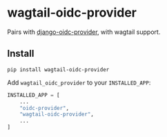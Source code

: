 # wagtail-oidc-provider

Pairs with [django-oidc-provider](https://github.com/juanifioren/django-oidc-provider/), with wagtail support.

## Install

```
pip install wagtail-oidc-provider
```

Add `wagtail_oidc_provider` to your `INSTALLED_APP`:

```py
INSTALLED_APP = [
    ...
    "oidc-provider",
    "wagtail-oidc-provider",
    ...
]
```
